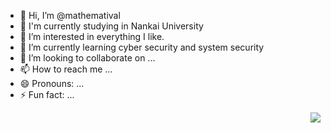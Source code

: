 - 👋 Hi, I’m @mathematival
- 🔭 I'm currently studying in Nankai University
- 👀 I’m interested in everything I like.
- 🌱 I’m currently learning cyber security and system security
- 💞️ I’m looking to collaborate on ...
- 📫 How to reach me ...
- 😄 Pronouns: ...
- ⚡ Fun fact: ...

<img align="right" src="https://github-readme-stats.vercel.app/api?username=mathematival&show_icons=true&theme=radical">


<!---
mathematival/mathematival is a ✨ special ✨ repository because its `README.md` (this file) appears on your GitHub profile.
You can click the Preview link to take a look at your changes.
--->
